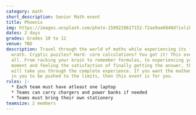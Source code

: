 ```yaml
---
category: math
short_description: Senior Math event
title: Phoenix
img: https://images.unsplash.com/photo-1509228627152-72ae9ae6848d?ixlib=rb-4.0.3&ixid=M3wxMjA3fDB8MHxzZWFyY2h8MTB8fG1hdGh8ZW58MHx8MHx8fDA%3D&auto=format&fit=crop&w=900&q=60
dates: 2 days
grades: Grades 10 to 12
venue: TBD
description: Travel through the world of maths while experiencing its full
  wrath. Cryptic puzzles? Hard- core calculations? You got it! This event has it
  all. From racking your brain to remember formulas, to experiencing your eureka
  moment and feeling the satisfaction of finally getting the answer, this event
  will take you through the complete experience. If you want the mathematician
  in you to be pushed to the limits, then this event is for you.
rules: |-
  * Each team must have atleast one laptop
  * Teams can carry chargers and power banks if needed
  * Teams must bring their own stationery
teamsize: 2 members
---
```


